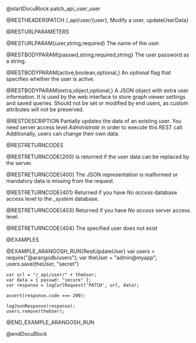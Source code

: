 @startDocuBlock patch_api_user_user

@RESTHEADER{PATCH /_api/user/{user}, Modify a user, updateUserData}

@RESTURLPARAMETERS

@RESTURLPARAM{user,string,required}
The name of the user.

@RESTBODYPARAM{passwd,string,required,string}
The user password as a string.

@RESTBODYPARAM{active,boolean,optional,}
An optional flag that specifies whether the user is active.

@RESTBODYPARAM{extra,object,optional,}
A JSON object with extra user information. It is used by the web interface
to store graph viewer settings and saved queries. Should not be set or
modified by end users, as custom attributes will not be preserved.

@RESTDESCRIPTION
Partially updates the data of an existing user. You need server access level
*Administrate* in order to execute this REST call. Additionally, users can
change their own data.

@RESTRETURNCODES

@RESTRETURNCODE{200}
Is returned if the user data can be replaced by the server.

@RESTRETURNCODE{400}
The JSON representation is malformed or mandatory data is missing from the request.

@RESTRETURNCODE{401}
Returned if you have *No access* database access level to the *_system*
database.

@RESTRETURNCODE{403}
Returned if you have *No access* server access level.

@RESTRETURNCODE{404}
The specified user does not exist

@EXAMPLES

@EXAMPLE_ARANGOSH_RUN{RestUpdateUser}
    var users = require("@arangodb/users");
    var theUser = "admin@myapp";
    users.save(theUser, "secret")

    var url = "/_api/user/" + theUser;
    var data = { passwd: "secure" };
    var response = logCurlRequest('PATCH', url, data);

    assert(response.code === 200);

    logJsonResponse(response);
    users.remove(theUser);
@END_EXAMPLE_ARANGOSH_RUN

@endDocuBlock
